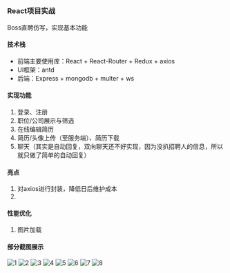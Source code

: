 # 

### React项目实战

Boss直聘仿写，实现基本功能



#### 技术栈

- 前端主要使用库：React + React-Router + Redux + axios 
- UI框架：antd
- 后端：Express + mongodb + multer + ws



#### 实现功能

1. 登录、注册
2. 职位/公司展示与筛选
3. 在线编辑简历
4. 简历/头像上传（至服务端）、简历下载
5. 聊天（其实是自动回复，双向聊天还不好实现，因为没扒招聘人的信息，所以就只做了简单的自动回复）



#### 亮点

1. 对axios进行封装，降低日后维护成本
2. 

#### 性能优化

1. 图片加载

   



#### 部分截图展示



![1](https://ftp.bmp.ovh/imgs/2020/05/77beba31e1edfafe.png)
![2](https://ftp.bmp.ovh/imgs/2020/05/8eb5a847a1b115be.png)
![3](https://ftp.bmp.ovh/imgs/2020/05/8c708b0b4b6243da.png)
![4](https://ftp.bmp.ovh/imgs/2020/05/bb927b62c1432b80.png)
![5](https://ftp.bmp.ovh/imgs/2020/05/642ad7fde122da6c.png)
![6](https://ftp.bmp.ovh/imgs/2020/05/d46f20727a81412a.png)
![7](https://ftp.bmp.ovh/imgs/2020/05/53eb7ec8c3824f56.png)
![8](https://ftp.bmp.ovh/imgs/2020/05/7119d32ea4a1c628.png)